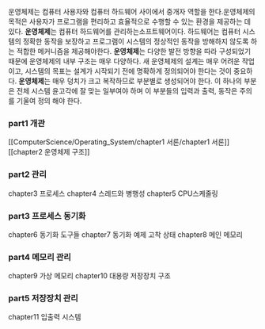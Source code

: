 운영체제는 컴퓨터 사용자와 컴퓨터 하드웨어 사이에서 중개자 역할을 한다.운영체제의 목적은 사용자가 프로그램을 편리하고 효율적으로 수행할 수 있는 환경을 제공하는 데 있다. 
  **운영체제**는 컴퓨터 하드웨어를 관리하는소프트웨어이다. 하드웨어는 컴퓨터 시스템의 정확한 동작을 보장하고 프로그램이 시스템의 정상적인 동작을 방해하지 않도록 하는 적합한 메커니즘을 제공해야한다. 
  **운영체제**는 다양한 발전 방향을 따라 구성되었기 때문에 운영체제의 내부 구조는 매우 다양하다. 새 운영체제의 설계는 매우 어려운 작업이고, 시스템의 목표는 설계가 시작되기 전에 명확하게 정의되어야 한다는 것이 중요하다. 
  **운영체제**는 매우 덩치가 크고 복작하므로 부분별로 생성되어야 한다. 이 하나의 부분은 전체 시스템 윤고각에 잘 맞는 일부여야 하며 이 부분들의 입력과 출력, 동작은 주의를 기울여 정의 해야 한다.


### part1 개관
[[ComputerScience/Operating_System/chapter1 서론/chapter1 서론]]
[[chapter2 운영체제 구조]]

### part2 관리
chapter3 프로세스
chapter4 스레드와 병행성
chapter5 CPU스케줄링
### part3 프로세스 동기화
chapter6 동기화 도구들
chapter7 동기화 예제 고착 상태
chapter8 메인 메모리

### part4 메모리 관리
chapter9 가상 메모리
chapter10 대용량 저장장치 구조

### part5 저장장치 관리
chapter11 입출력 시스템